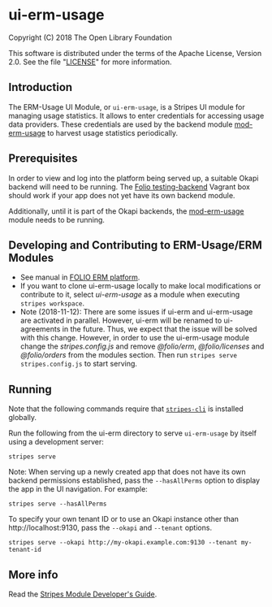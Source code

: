 # ui-erm-usage

Copyright (C) 2018 The Open Library Foundation

This software is distributed under the terms of the Apache License, Version 2.0. See the file "[LICENSE](LICENSE)" for more information.

## Introduction

The ERM-Usage UI Module, or `ui-erm-usage`, is a Stripes UI module for managing usage statistics. It allows to enter credentials for accessing usage data providers. These credentials are used by the backend module [mod-erm-usage](https://github.com/folio-org/mod-erm-usage) to harvest usage statistics periodically.

## Prerequisites

In order to view and log into the platform being served up, a suitable Okapi backend will need to be running. The [Folio testing-backend](https://app.vagrantup.com/folio/boxes/testing-backend) Vagrant box should work if your app does not yet have its own backend module.

Additionally, until it is part of the Okapi backends, the [mod-erm-usage](https://github.com/folio-org/mod-erm-usage) module needs to be running.

## Developing and Contributing to ERM-Usage/ERM Modules

* See manual in [FOLIO ERM platform](https://github.com/folio-org/platform-erm#developing-and-contributing-to-erm-modules).
* If you want to clone ui-erm-usage locally to make local modifications or contribute to it, select _ui-erm-usage_ as a module when executing `stripes workspace`.
* Note (2018-11-12):
There are some issues if ui-erm and ui-erm-usage are activated in parallel. However, ui-erm will be renamed to ui-agreements in the future. Thus, we expect that the issue will be solved with this change.
However, in order to use the ui-erm-usage module change the _stripes.config.js_ and remove _@folio/erm_, _@folio/licenses_ and _@folio/orders_ from the modules section. Then run `stripes serve stripes.config.js` to start serving.

## Running

Note that the following commands require that [`stripes-cli`](https://github.com/folio-org/stripes-cli) is installed globally.

Run the following from the ui-erm directory to serve `ui-erm-usage` by itself using a development server:
```
stripes serve
```

Note: When serving up a newly created app that does not have its own backend permissions established, pass the `--hasAllPerms` option to display the app in the UI navigation. For example:
```
stripes serve --hasAllPerms
```

To specify your own tenant ID or to use an Okapi instance other than http://localhost:9130, pass the `--okapi` and `--tenant` options.
```
stripes serve --okapi http://my-okapi.example.com:9130 --tenant my-tenant-id
```

## More info

Read the [Stripes Module Developer's Guide](https://github.com/folio-org/stripes-core/blob/master/doc/dev-guide.md).

